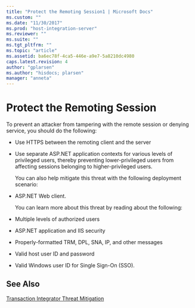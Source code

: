 ```yaml
---
title: "Protect the Remoting Session1 | Microsoft Docs"
ms.custom: ""
ms.date: "11/30/2017"
ms.prod: "host-integration-server"
ms.reviewer: ""
ms.suite: ""
ms.tgt_pltfrm: ""
ms.topic: "article"
ms.assetid: ba6ec78f-4ca5-446e-a9e7-5a8210dc4980
caps.latest.revision: 4
author: "gplarsen"
ms.author: "hisdocs; plarsen"
manager: "anneta"
---
```

# Protect the Remoting Session
To prevent an attacker from tampering with the remote session or denying service, you should do the following:  
  
- Use HTTPS between the remoting client and the server  
  
- Use separate ASP.NET application contexts for various levels of privileged users, thereby preventing lower-privileged users from affecting sessions belonging to higher-privileged users.  
  
  You can also help mitigate this threat with the following deployment scenario:  
  
- ASP.NET Web client.  
  
  You can learn more about this threat by reading about the following:  
  
- Multiple levels of authorized users  
  
- ASP.NET application and IIS security  
  
- Properly-formatted TRM, DPL, SNA, IP, and other messages  
  
- Valid host user ID and password  
  
- Valid Windows user ID for Single Sign-On (SSO).  
  
## See Also  
 [Transaction Integrator Threat Mitigation](../core/transaction-integrator-threat-mitigation2.md)